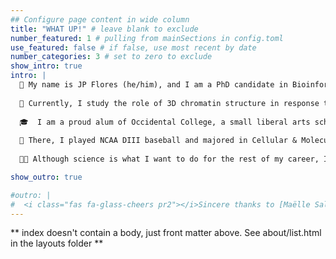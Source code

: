 ```yaml
---
## Configure page content in wide column
title: "WHAT UP!" # leave blank to exclude
number_featured: 1 # pulling from mainSections in config.toml
use_featured: false # if false, use most recent by date
number_categories: 3 # set to zero to exclude
show_intro: true
intro: |
  🌴 My name is JP Flores (he/him), and I am a PhD candidate in Bioinformatics & Computational Biology at the University of North Carolina at Chapel Hill. 
  
  🔬 Currently, I study the role of 3D chromatin structure in response to environmental stress in the [Phanstiel Lab](http://phanstiel-lab.med.unc.edu/).
  
  🎓  I am a proud alum of Occidental College, a small liberal arts school in Los Angeles, CA.
  
  🐯 There, I played NCAA DIII baseball and majored in Cellular & Molecular Biology with a minor in Public Health. I also did research on the venom of fish-hunting cone snails! 
  
  ✊🏽 Although science is what I want to do for the rest of my career, I am extremely passionate about diversity, equity, and inclusion (DEI) and empowering the next generation of scientists.

show_outro: true

#outro: |
#  <i class="fas fa-glass-cheers pr2"></i>Sincere thanks to [Maëlle Salmon](https://masalmon.eu/) for her help naming this Hugo theme!
---
```


** index doesn't contain a body, just front matter above.
See about/list.html in the layouts folder **